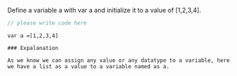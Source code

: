 Define a variable a with var a and initialize it to a value of [1,2,3,4].

```javascript
// please write code here
```

```solution
var a =[1,2,3,4]

### Expalanation

As we know we can assign any value or any datatype to a variable, here we have a list as a value to a variable named as a.
```
